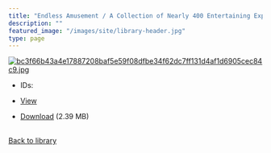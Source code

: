 ```yaml
---
title: "Endless Amusement / A Collection of Nearly 400 Entertaining Experiments in Various Branches of Science; Including Acoustics, Electricity, Magnetism, Arithmetic, Hydraulics, Mechanics, Chemistry, Hydrostatics, Optics; Wonders of the Air-Pump; All the Popular Tricks and Changes of the Cards, &c., &c. to Which is Added, a Complete System of Pyrotechny; Or, the Art of Making Fire-works."
description: ""
featured_image: "/images/site/library-header.jpg"
type: page
---
```


<a href="https://drive.google.com/uc?export=view&id=1uWlh_kkYmFT9m5G10wemtX_cJp3mostx" target="_blank">![bc3f66b43a4e17887208baf5e59f08dfbe34f62dc7ff131d4af1d6905cec84c9.jpg](/images/library/bc3f66b43a4e17887208baf5e59f08dfbe34f62dc7ff131d4af1d6905cec84c9.jpg)</a>
* IDs:
* <a href="https://drive.google.com/uc?export=view&id=1uWlh_kkYmFT9m5G10wemtX_cJp3mostx" target="_blank">View</a>

* [Download](https://drive.google.com/uc?export=download&id=1uWlh_kkYmFT9m5G10wemtX_cJp3mostx) (2.39 MB)

<br />[Back to library](/library/)
